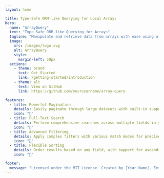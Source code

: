 ```yaml
---
layout: home

title: Type-Safe ORM-like Querying for Local Arrays
hero:
  name: "ArrayQuery"
  text: "Type-Safe ORM-like Querying for Arrays"
  tagline: "Manipulate and retrieve data from arrays with ease using a familiar and intuitive API."
  image:
    src: /images/logo.svg
    alt: ArrayQuery
    style:
      margin-left: 50px
  actions:
    - theme: brand
      text: Get Started
      link: /getting-started/introduction
    - theme: alt
      text: View on GitHub
      link: https://github.com/yourusername/array-query

features:
  - title: Powerful Pagination
    details: Easily paginate through large datasets with built-in support
    icon: "📄"
  - title: Full-Text Search
    details: Perform comprehensive searches across multiple fields in your data
    icon: "🔎"
  - title: Advanced Filtering
    details: Apply complex filters with various match modes for precise data retrieval
    icon: "🧭"
  - title: Flexible Sorting
    details: Order results based on any field, with support for ascending and descending orders
    icon: "🔢"

footer:
  message: "Licensed under the MIT License. Created by [Your Name]. Extensible and customizable for developers."
---
```

